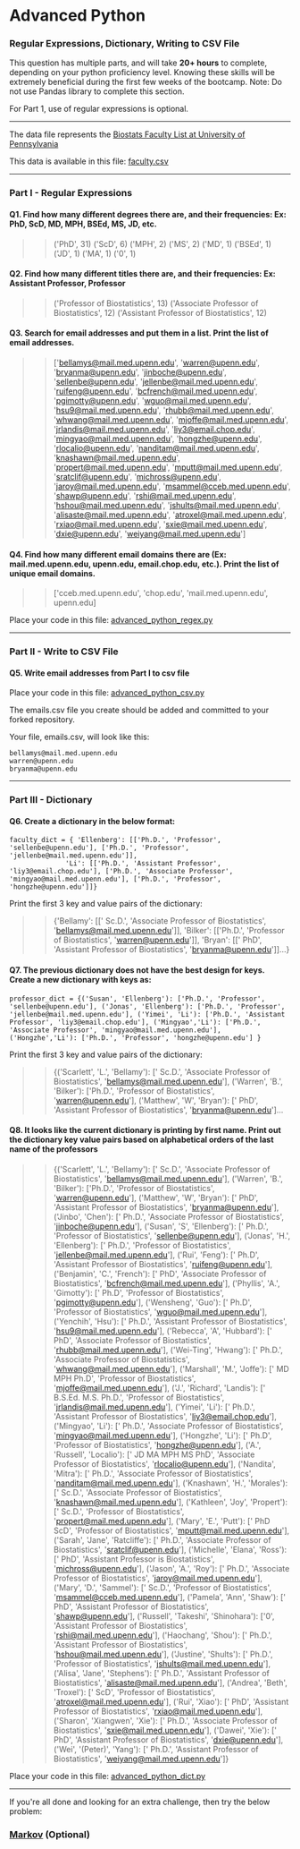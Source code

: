 # Advanced Python    

### Regular Expressions, Dictionary, Writing to CSV File  

This question has multiple parts, and will take **20+ hours** to complete, depending on your python proficiency level.  Knowing these skills will be extremely beneficial during the first few weeks of the bootcamp.  Note:  Do not use Pandas library to complete this section.  

For Part 1, use of regular expressions is optional.  

---

The data file represents the [Biostats Faculty List at University of Pennsylvania](http://www.med.upenn.edu/cceb/biostat/faculty.shtml)

This data is available in this file:  [faculty.csv](python/faculty.csv)

--- 

### Part I - Regular Expressions  


#### Q1. Find how many different degrees there are, and their frequencies: Ex:  PhD, ScD, MD, MPH, BSEd, MS, JD, etc.

>> ('PhD', 31)
('ScD', 6)
('MPH', 2)
('MS', 2)
('MD', 1)
('BSEd', 1)
('JD', 1)
('MA', 1)
('0', 1)


#### Q2. Find how many different titles there are, and their frequencies:  Ex:  Assistant Professor, Professor

>> ('Professor of Biostatistics', 13)
('Associate Professor of Biostatistics', 12)
('Assistant Professor of Biostatistics', 12)


#### Q3. Search for email addresses and put them in a list.  Print the list of email addresses.

>> ['bellamys@mail.med.upenn.edu', 'warren@upenn.edu', 'bryanma@upenn.edu', 'jinboche@upenn.edu', 'sellenbe@upenn.edu', 'jellenbe@mail.med.upenn.edu', 'ruifeng@upenn.edu', 'bcfrench@mail.med.upenn.edu', 'pgimotty@upenn.edu', 'wguo@mail.med.upenn.edu', 'hsu9@mail.med.upenn.edu', 'rhubb@mail.med.upenn.edu', 'whwang@mail.med.upenn.edu', 'mjoffe@mail.med.upenn.edu', 'jrlandis@mail.med.upenn.edu', 'liy3@email.chop.edu', 'mingyao@mail.med.upenn.edu', 'hongzhe@upenn.edu', 'rlocalio@upenn.edu', 'nanditam@mail.med.upenn.edu', 'knashawn@mail.med.upenn.edu', 'propert@mail.med.upenn.edu', 'mputt@mail.med.upenn.edu', 'sratclif@upenn.edu', 'michross@upenn.edu', 'jaroy@mail.med.upenn.edu', 'msammel@cceb.med.upenn.edu', 'shawp@upenn.edu', 'rshi@mail.med.upenn.edu', 'hshou@mail.med.upenn.edu', 'jshults@mail.med.upenn.edu', 'alisaste@mail.med.upenn.edu', 'atroxel@mail.med.upenn.edu', 'rxiao@mail.med.upenn.edu', 'sxie@mail.med.upenn.edu', 'dxie@upenn.edu', 'weiyang@mail.med.upenn.edu']


#### Q4. Find how many different email domains there are (Ex:  mail.med.upenn.edu, upenn.edu, email.chop.edu, etc.).  Print the list of unique email domains.

>> ['cceb.med.upenn.edu', 'chop.edu', 'mail.med.upenn.edu', upenn.edu]

Place your code in this file: [advanced_python_regex.py](python/advanced_python_regex.py)

---

### Part II - Write to CSV File

#### Q5.  Write email addresses from Part I to csv file

Place your code in this file: [advanced_python_csv.py](python/advanced_python_csv.py)

The emails.csv file you create should be added and committed to your forked repository.

Your file, emails.csv, will look like this:
```
bellamys@mail.med.upenn.edu
warren@upenn.edu
bryanma@upenn.edu
```

---

### Part III - Dictionary

#### Q6.  Create a dictionary in the below format:
```
faculty_dict = { 'Ellenberg': [['Ph.D.', 'Professor', 'sellenbe@upenn.edu'], ['Ph.D.', 'Professor', 'jellenbe@mail.med.upenn.edu']],
              'Li': [['Ph.D.', 'Assistant Professor', 'liy3@email.chop.edu'], ['Ph.D.', 'Associate Professor', 'mingyao@mail.med.upenn.edu'], ['Ph.D.', 'Professor', 'hongzhe@upenn.edu']]}
```
Print the first 3 key and value pairs of the dictionary:

>> {'Bellamy': [[' Sc.D.', 'Associate Professor of Biostatistics', 'bellamys@mail.med.upenn.edu']],
'Bilker': [['Ph.D.', 'Professor of Biostatistics', 'warren@upenn.edu']],
'Bryan': [[' PhD', 'Assistant Professor of Biostatistics', 'bryanma@upenn.edu']]...}

#### Q7.  The previous dictionary does not have the best design for keys.  Create a new dictionary with keys as:

```
professor_dict = {('Susan', 'Ellenberg'): ['Ph.D.', 'Professor', 'sellenbe@upenn.edu'], ('Jonas', 'Ellenberg'): ['Ph.D.', 'Professor', 'jellenbe@mail.med.upenn.edu'], ('Yimei', 'Li'): ['Ph.D.', 'Assistant Professor', 'liy3@email.chop.edu'], ('Mingyao','Li'): ['Ph.D.', 'Associate Professor', 'mingyao@mail.med.upenn.edu'], ('Hongzhe','Li'): ['Ph.D.', 'Professor', 'hongzhe@upenn.edu'] }
```

Print the first 3 key and value pairs of the dictionary:

>> {('Scarlett', 'L.', 'Bellamy'): [' Sc.D.', 'Associate Professor of Biostatistics', 'bellamys@mail.med.upenn.edu'],
('Warren', 'B.', 'Bilker'): ['Ph.D.', 'Professor of Biostatistics', 'warren@upenn.edu'],
('Matthew', 'W', 'Bryan'): [' PhD', 'Assistant Professor of Biostatistics', 'bryanma@upenn.edu']...


#### Q8.  It looks like the current dictionary is printing by first name.  Print out the dictionary key value pairs based on alphabetical orders of the last name of the professors

>> {('Scarlett', 'L.', 'Bellamy'): [' Sc.D.', 'Associate Professor of Biostatistics', 'bellamys@mail.med.upenn.edu'], ('Warren', 'B.', 'Bilker'): ['Ph.D.', 'Professor of Biostatistics', 'warren@upenn.edu'], ('Matthew', 'W', 'Bryan'): [' PhD', 'Assistant Professor of Biostatistics', 'bryanma@upenn.edu'], ('Jinbo', 'Chen'): [' Ph.D.', 'Associate Professor of Biostatistics', 'jinboche@upenn.edu'], ('Susan', 'S', 'Ellenberg'): [' Ph.D.', 'Professor of Biostatistics', 'sellenbe@upenn.edu'], ('Jonas', 'H.', 'Ellenberg'): [' Ph.D.', 'Professor of Biostatistics', 'jellenbe@mail.med.upenn.edu'], ('Rui', 'Feng'): [' Ph.D', 'Assistant Professor of Biostatistics', 'ruifeng@upenn.edu'], ('Benjamin', 'C.', 'French'): [' PhD', 'Associate Professor of Biostatistics', 'bcfrench@mail.med.upenn.edu'], ('Phyllis', 'A.', 'Gimotty'): [' Ph.D', 'Professor of Biostatistics', 'pgimotty@upenn.edu'], ('Wensheng', 'Guo'): [' Ph.D', 'Professor of Biostatistics', 'wguo@mail.med.upenn.edu'], ('Yenchih', 'Hsu'): [' Ph.D.', 'Assistant Professor of Biostatistics', 'hsu9@mail.med.upenn.edu'], ('Rebecca', 'A', 'Hubbard'): [' PhD', 'Associate Professor of Biostatistics', 'rhubb@mail.med.upenn.edu'], ('Wei-Ting', 'Hwang'): [' Ph.D.', 'Associate Professor of Biostatistics', 'whwang@mail.med.upenn.edu'], ('Marshall', 'M.', 'Joffe'): [' MD MPH Ph.D', 'Professor of Biostatistics', 'mjoffe@mail.med.upenn.edu'], ('J.', 'Richard', 'Landis'): [' B.S.Ed. M.S. Ph.D.', 'Professor of Biostatistics', 'jrlandis@mail.med.upenn.edu'], ('Yimei', 'Li'): [' Ph.D.', 'Assistant Professor of Biostatistics', 'liy3@email.chop.edu'], ('Mingyao', 'Li'): [' Ph.D.', 'Associate Professor of Biostatistics', 'mingyao@mail.med.upenn.edu'], ('Hongzhe', 'Li'): [' Ph.D', 'Professor of Biostatistics', 'hongzhe@upenn.edu'], ('A.', 'Russell', 'Localio'): [' JD MA MPH MS PhD', 'Associate Professor of Biostatistics', 'rlocalio@upenn.edu'], ('Nandita', 'Mitra'): [' Ph.D.', 'Associate Professor of Biostatistics', 'nanditam@mail.med.upenn.edu'], ('Knashawn', 'H.', 'Morales'): [' Sc.D.', 'Associate Professor of Biostatistics', 'knashawn@mail.med.upenn.edu'], ('Kathleen', 'Joy', 'Propert'): [' Sc.D.', 'Professor of Biostatistics', 'propert@mail.med.upenn.edu'], ('Mary', 'E.', 'Putt'): [' PhD ScD', 'Professor of Biostatistics', 'mputt@mail.med.upenn.edu'], ('Sarah', 'Jane', 'Ratcliffe'): [' Ph.D.', 'Associate Professor of Biostatistics', 'sratclif@upenn.edu'], ('Michelle', 'Elana', 'Ross'): [' PhD', 'Assistant Professor is Biostatistics', 'michross@upenn.edu'], ('Jason', 'A.', 'Roy'): [' Ph.D.', 'Associate Professor of Biostatistics', 'jaroy@mail.med.upenn.edu'], ('Mary', 'D.', 'Sammel'): [' Sc.D.', 'Professor of Biostatistics', 'msammel@cceb.med.upenn.edu'], ('Pamela', 'Ann', 'Shaw'): [' PhD', 'Assistant Professor of Biostatistics', 'shawp@upenn.edu'], ('Russell', 'Takeshi', 'Shinohara'): ['0', 'Assistant Professor of Biostatistics', 'rshi@mail.med.upenn.edu'], ('Haochang', 'Shou'): [' Ph.D.', 'Assistant Professor of Biostatistics', 'hshou@mail.med.upenn.edu'], ('Justine', 'Shults'): [' Ph.D.', 'Professor of Biostatistics', 'jshults@mail.med.upenn.edu'], ('Alisa', 'Jane', 'Stephens'): [' Ph.D.', 'Assistant Professor of Biostatistics', 'alisaste@mail.med.upenn.edu'], ('Andrea', 'Beth', 'Troxel'): [' ScD', 'Professor of Biostatistics', 'atroxel@mail.med.upenn.edu'], ('Rui', 'Xiao'): [' PhD', 'Assistant Professor of Biostatistics', 'rxiao@mail.med.upenn.edu'], ('Sharon', 'Xiangwen', 'Xie'): [' Ph.D.', 'Associate Professor of Biostatistics', 'sxie@mail.med.upenn.edu'], ('Dawei', 'Xie'): [' PhD', 'Assistant Professor of Biostatistics', 'dxie@upenn.edu'], ('Wei', '(Peter)', 'Yang'): [' Ph.D.', 'Assistant Professor of Biostatistics', 'weiyang@mail.med.upenn.edu']}

Place your code in this file: [advanced_python_dict.py](python/advanced_python_dict.py)

--- 

If you're all done and looking for an extra challenge, then try the below problem:  

### [Markov](python/markov.py) (Optional)

